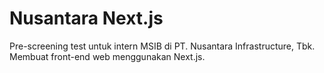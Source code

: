 # Nusantara Next.js

Pre-screening test untuk intern MSIB di PT. Nusantara Infrastructure, Tbk. Membuat front-end web menggunakan Next.js.
